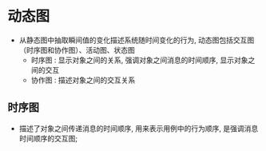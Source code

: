 #   动态图
+   从静态图中抽取瞬间值的变化描述系统随时间变化的行为, 动态图包括交互图（时序图和协作图）、活动图、状态图
    +   时序图 : 显示对象之间的关系, 强调对象之间消息的时间顺序, 显示对象之间的交互
    +   协作图 : 描述对象之间的交互关系

##  时序图
+   描述了对象之间传递消息的时间顺序, 用来表示用例中的行为顺序, 是强调消息时间顺序的交互图;